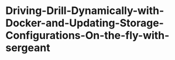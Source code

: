 # Driving-Drill-Dynamically-with-Docker-and-Updating-Storage-Configurations-On-the-fly-with-sergeant